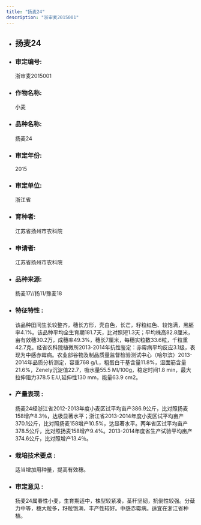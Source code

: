```yaml
---
title: "扬麦24"
description: "浙审麦2015001"
---
```

* ## 扬麦24
* ###  审定编号:  
   浙审麦2015001

*  ### 作物名称:  
   小麦

*   ###  品种名称: 
    扬麦24

*   ### 审定年份: 
    2015

*   ### 审定单位:  
    浙江省

*   ### 育种者:  
    江苏省扬州市农科院

*   ### 申请者:  
    江苏省扬州市农科院

*   ### 品种来源:  
    扬麦17//扬11/豫麦18


*   ### 特征特性 : 
    该品种田间生长较整齐，穗长方形，壳白色，长芒，籽粒红色、较饱满，黑胚率4.1%。该品种平均全生育期181.7天，比对照短1.3天；平均株高82.8厘米，亩有效穗30.2万，成穗率49.3%，穗长7厘米，每穗实粒数33.6粒，千粒重42.7克。经省农科院植微所2013-2014年抗性鉴定：赤霉病平均反应3.1级，表现为中感赤霉病。农业部谷物及制品质量监督检验测试中心（哈尔滨）2013-2014年品质分析测定，容重768 g/L，粗蛋白干基含量11.8%，湿面筋含量21.6%，Zenely沉淀值22.7，吸水量55.5 Ml/100g，稳定时间1.8 min，最大拉伸阻力378.5 E.U,延伸性130 mm，能量63.9 cm2。

*   ### 产量表现 : 
    扬麦24经浙江省2012-2013年度小麦区试平均亩产386.9公斤，比对照扬麦158增产8.3％，达极显著水平；浙江省2013-2014年度小麦区试平均亩产370.1公斤，比对照扬麦158增产10.5%，达显著水平。两年省区试平均亩产378.5公斤，比对照扬麦158增产9.4%。2013-2014年度省生产试验平均亩产374.6公斤，比对照增产13.4％。

*   ### 栽培技术要点 : 
    适当增加用种量，提高有效穗。

*   ### 审定意见 : 
    扬麦24属春性小麦，生育期适中，株型较紧凑，茎秆坚韧，抗倒性较强。分蘖力中等，穗大粒多，籽粒饱满，丰产性较好。中感赤霉病。适宜在浙江省种植。
